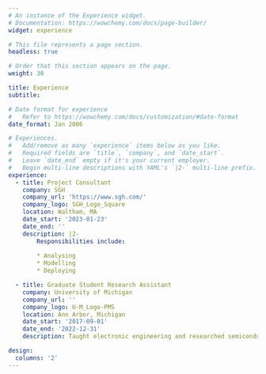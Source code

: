 ```yaml
---
# An instance of the Experience widget.
# Documentation: https://wowchemy.com/docs/page-builder/
widget: experience

# This file represents a page section.
headless: true

# Order that this section appears on the page.
weight: 30

title: Experience
subtitle:

# Date format for experience
#   Refer to https://wowchemy.com/docs/customization/#date-format
date_format: Jan 2006

# Experiences.
#   Add/remove as many `experience` items below as you like.
#   Required fields are `title`, `company`, and `date_start`.
#   Leave `date_end` empty if it's your current employer.
#   Begin multi-line descriptions with YAML's `|2-` multi-line prefix.
experience:
  - title: Project Consultant
    company: SGH
    company_url: 'https://www.sgh.com/'
    company_logo: SGH_Logo_Square
    location: Waltham, MA
    date_start: '2023-01-23'
    date_end: ''
    description: |2-
        Responsibilities include:
        
        * Analysing
        * Modelling
        * Deploying

  - title: Graduate Student Research Assistant
    company: University of Michigan
    company_url: ''
    company_logo: U-M_Logo-PMS
    location: Ann Arbor, Michigan
    date_start: '2017-09-01'
    date_end: '2022-12-31'
    description: Taught electronic engineering and researched semiconductor physics.

design:
  columns: '2'
---
```

